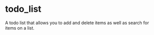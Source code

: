 # todo_list
A todo list that allows you to add and delete items as well as search for items on a list.
